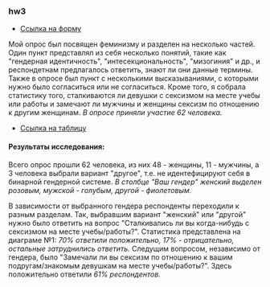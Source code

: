 ### hw3
* [Ссылка на форму](https://docs.google.com/forms/d/e/1FAIpQLSes2lpvM9AKG0Z6Us0Orn6n-xxpGrECYN5Zn9MV8zXEm-GFoQ/viewform?usp=sf_link)

Мой опрос был посвящен феминизму и разделен на несколько частей. Один пункт представлял из себя несколько понятий, такие как "гендерная идентичность", "интесекциональность", "мизогиния" и др., и респондетнам предлагалось ответить, знают ли они данные термины. Также в опросе был пункт с несколькими высказываниями, с которыми нужно было согласиться или не согласиться. Кроме того, я собрала статистику того, сталкиваются ли девушки с сексизмом на месте учебы или работы и замечают ли мужчины и женщины сексизм по отношению к другим женщинам.
_В опросе приняли участие 62 человека._
* [Ссылка на таблицу](https://docs.google.com/spreadsheets/d/146l3ICHJo4i-rofCnY812TzhJTDus6CD3FzVmDjqyHg/edit#gid=1426408595)
#### Результаты исследования:
Всего опрос прошли 62 человека, из них 48 - женщины, 11 - мужчины, а 3 человека выбрали вариант "другое", т.е. не идентефицируют себя в бинарной гендерной системе. _В столбце "Ваш гендер" женский выделен розовым, мужской - голубым, другой - фиолетовым._

В зависимости от выбранного гендера респонденты переходили к разным разделам. Так, выбравшим вариант "женский" или "другой" нужно было ответить на вопрос "Сталкивались ли вы когда-нибудь с сексизмом на месте учебы/работы?". Статистика представлена на диаграме №1: _70% ответили положительно, 17% - отрицательно, остальные затруднились ответить._ Следущим вопросом, независимо от гендера, было "Замечали ли вы сексизм по отношению к вашим подругам/знакомым девушкам на месте учебы/работы?". Здесь положительно ответили _61% респондентов._
